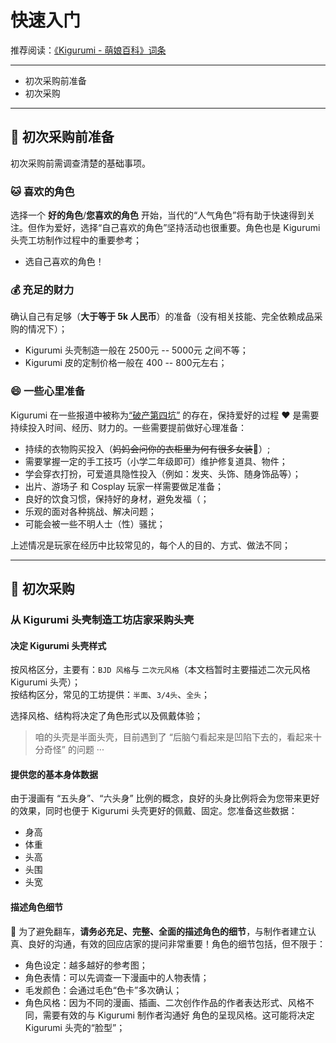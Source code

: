 # 快速入门

推荐阅读：[《Kigurumi - 萌娘百科》词条](https://zh.moegirl.org.cn/zh-hans/Kigurumi) 

----
- 初次采购前准备
- 初次采购
----

## 🛒 初次采购前准备

初次采购前需调查清楚的基础事项。

### 🐱 喜欢的角色
选择一个 **好的角色**/**您喜欢的角色** 开始，当代的“人气角色”将有助于快速得到关注。但作为爱好，选择“自己喜欢的角色”坚持活动也很重要。角色也是 Kigurumi 头壳工坊制作过程中的重要参考；
- 选自己喜欢的角色！

### 💰 充足的财力
确认自己有足够（**大于等于 5k 人民币**）的准备（没有相关技能、完全依赖成品采购的情况下）；
- Kigurumi 头壳制造一般在 2500元 -- 5000元 之间不等；
- Kigurumi 皮的定制价格一般在 400 -- 800元左右；

### 😄 一些心里准备
Kigurumi 在一些报道中被称为[“破产第四坑”](https://baike.baidu.com/tashuo/browse/content?id=114318e9aa9ccfeee6939776&lemmaId=895536&fromLemmaModule=pcRight&lemmaTitle=kigurumi) 的存在，保持爱好的过程 ❤️ 是需要持续投入时间、经历、财力的。一些需要提前做好心理准备：

- 持续的衣物购买投入（~~妈妈会问你的衣柜里为何有很多女装~~👚）;
- 需要掌握一定的手工技巧（小学二年级即可）维护修复道具、物件；
- 学会穿衣打扮，可爱道具隐性投入（例如：发夹、头饰、随身饰品等）；
- 出片、游场子 和 Cosplay 玩家一样需要做足准备；
- 良好的饮食习惯，保持好的身材，避免发福（；
- 乐观的面对各种挑战、解决问题；
- 可能会被一些不明人士（性）骚扰；

上述情况是玩家在经历中比较常见的，每个人的目的、方式、做法不同；

----

## 💸 初次采购

### 从 Kigurumi 头壳制造工坊店家采购头壳
#### 决定 Kigurumi 头壳样式
按风格区分，主要有：`BJD 风格`与 `二次元风格`（本文档暂时主要描述二次元风格 Kigurumi 头壳）；  
按结构区分，常见的工坊提供：`半面`、`3/4头`、`全头`；  

选择风格、结构将决定了角色形式以及佩戴体验；

> 咱的头壳是半面头壳，目前遇到了 “后脑勺看起来是凹陷下去的，看起来十分奇怪” 的问题 ···

#### 提供您的基本身体数据
由于漫画有 “五头身”、“六头身” 比例的概念，良好的头身比例将会为您带来更好的效果，同时也便于 Kigurumi 头壳更好的佩戴、固定。您准备这些数据：
- 身高
- 体重
- 头高
- 头围
- 头宽

#### 描述角色细节
🙏 为了避免翻车，**请务必充足、完整、全面的描述角色的细节**，与制作者建立认真、良好的沟通，有效的回应店家的提问非常重要！角色的细节包括，但不限于：

- 角色设定：越多越好的参考图；
- 角色表情：可以先调查一下漫画中的人物表情；
- 毛发颜色：会通过毛色“色卡”多次确认；
- 角色风格：因为不同的漫画、插画、二次创作作品的作者表达形式、风格不同，需要有效的与 Kigurumi 制作者沟通好 角色的呈现风格。这可能将决定 Kigurumi 头壳的“脸型”；



